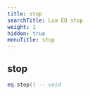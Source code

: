 ```yaml
---
title: stop
searchTitle: Lua EQ stop
weight: 1
hidden: true
menuTitle: stop
---
```

## stop
```lua
eq.stop() -- void
```